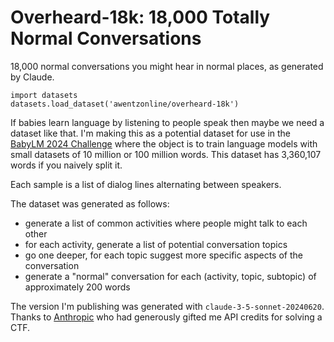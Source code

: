Overheard-18k: 18,000 Totally Normal Conversations
==================================================
18,000 normal conversations you might hear in normal places, as generated by Claude.

```
import datasets
datasets.load_dataset('awentzonline/overheard-18k')
```

If babies learn language by listening to people speak then maybe we need a dataset like that.
I'm making this as a potential dataset for use in the [BabyLM 2024 Challenge](https://babylm.github.io/)
where the object is to train language models with small datasets of 10 million or 100 million words.
This dataset has 3,360,107 words if you naively split it.

Each sample is a list of dialog lines alternating between speakers.

The dataset was generated as follows:
 * generate a list of common activities where people might talk to each other
 * for each activity, generate a list of potential conversation topics
 * go one deeper, for each topic suggest more specific aspects of the conversation
 * generate a "normal" conversation for each (activity, topic, subtopic) of approximately 200 words

The version I'm publishing was generated with `claude-3-5-sonnet-20240620`.
Thanks to [Anthropic](https://www.anthropic.com/) who had generously gifted me API credits for solving a CTF.
